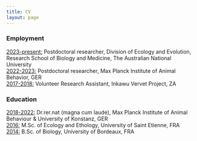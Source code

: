```yaml
---
title: CV
layout: page
---
```

          
### Employment
<p align="left"><ins>2023-present:</ins> Postdoctoral researcher, Division of Ecology and Evolution, Research School of Biology and Medicine, The Australian National University<br>
<ins>2022-2023:</ins> Postdoctoral researcher, Max Planck Institute of Animal Behavior, GER<br>
<ins>2017-2018:</ins> Volunteer Research Assistant, Inkawu Vervet Project, ZA 
</p>

### Education
<p align="left"><ins>2018-2022:</ins> Dr.rer.nat (magna cum laude), Max Planck Institute of Animal Behaviour & University of Konstanz, GER<br>
<ins>2016:</ins> M.Sc. of Ecology and Ethology, University of Saint Etienne, FRA<br>
<ins>2014:</ins> B.Sc. of Biology, University of Bordeaux, FRA
</p>


